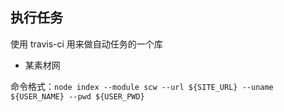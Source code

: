 ## 执行任务

使用 travis-ci 用来做自动任务的一个库

* 某素材网

命令格式：`node index --module scw --url ${SITE_URL} --uname ${USER_NAME} --pwd ${USER_PWD}`
